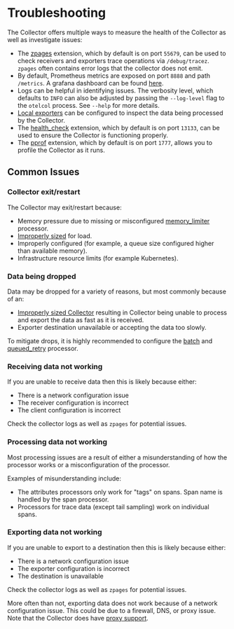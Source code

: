 # Troubleshooting

The Collector offers multiple ways to measure the health of the Collector
as well as investigate issues:

- The [zpages](https://github.com/open-telemetry/opentelemetry-collector/tree/master/extension/zpagesextension/README.md)
  extension, which by default is on port `55679`, can be used to check
  receivers and exporters trace operations via `/debug/tracez`. `zpages`
  often contains error logs that the collector does not emit.
- By default, Prometheus metrics are exposed on port `8888` and path
  `/metrics`. A grafana dashboard can be found
  [here](https://grafana.com/grafana/dashboards/11575).
- Logs can be helpful in identifying issues. The verbosity level, which
  defaults to `INFO` can also be adjusted by passing the `--log-level` flag
  to the `otelcol` process. See `--help` for more details.
- [Local exporters](https://github.com/open-telemetry/opentelemetry-collector/tree/master/exporter#general-information)
  can be configured to inspect the data being processed by the Collector.
- The [health_check](https://github.com/open-telemetry/opentelemetry-collector/tree/master/extension/healthcheckextension/README.md)
  extension, which by default is on port `13133`, can be used to ensure
  the Collector is functioning properly.
- The [pprof](https://github.com/open-telemetry/opentelemetry-collector/tree/master/extension/pprofextension/README.md)
  extension, which by default is on port `1777`, allows you to profile the
  Collector as it runs.

## Common Issues

### Collector exit/restart

The Collector may exit/restart because:

- Memory pressure due to missing or misconfigured
  [memory_limiter](https://github.com/open-telemetry/opentelemetry-collector/blob/master/processor/memorylimiter/README.md)
  processor.
- [Improperly sized](https://github.com/open-telemetry/opentelemetry-collector/blob/master/docs/performance.md)
  for load.
- Improperly configured (for example, a queue size configured higher
  than available memory).
- Infrastructure resource limits (for example Kubernetes).

### Data being dropped

Data may be dropped for a variety of reasons, but most commonly because of an:

- [Improperly sized Collector](https://github.com/open-telemetry/opentelemetry-collector/blob/master/docs/performance.md) resulting in Collector being unable to process and export the data as fast as it is received.
- Exporter destination unavailable or accepting the data too slowly.

To mitigate drops, it is highly recommended to configure the
[batch](https://github.com/open-telemetry/opentelemetry-collector/blob/master/processor/batchprocessor/README.md)
and
[queued_retry](https://github.com/open-telemetry/opentelemetry-collector/blob/master/processor/queuedprocessor/README.md)
processor.

### Receiving data not working

If you are unable to receive data then this is likely because
either:

- There is a network configuration issue
- The receiver configuration is incorrect
- The client configuration is incorrect

Check the collector logs as well as `zpages` for potential issues.

### Processing data not working

Most processing issues are a result of either a misunderstanding of how the
processor works or a misconfiguration of the processor.

Examples of misunderstanding include:

- The attributes processors only work for "tags" on spans. Span name is
  handled by the span processor.
- Processors for trace data (except tail sampling) work on individual spans.

### Exporting data not working

If you are unable to export to a destination then this is likely because
either:

- There is a network configuration issue
- The exporter configuration is incorrect
- The destination is unavailable

Check the collector logs as well as `zpages` for potential issues.

More often than not, exporting data does not work because of a network
configuration issue. This could be due to a firewall, DNS, or proxy
issue. Note that the Collector does have
[proxy support](https://github.com/open-telemetry/opentelemetry-collector/tree/master/exporter#proxy-support).
